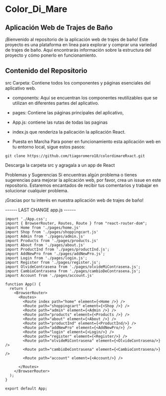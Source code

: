 # Color_Di_Mare
## Aplicación Web de Trajes de Baño
¡Bienvenido al repositorio de la aplicación web de trajes de baño! Este proyecto es una plataforma en línea para explorar y comprar una variedad de trajes de baño. Aquí encontrarás información sobre la estructura del proyecto y cómo ponerlo en funcionamiento.

## Contenido del Repositorio
src Carpeta: Contiene todos los componentes y páginas esenciales del aplicativo web.

* components: Aquí se encuentran los componentes reutilizables que se utilizan en diferentes partes del aplicativo.
* pages: Contiene las páginas principales del aplicativo, 
* App.js: contiene las rutas de todas las paginas
* index.js que renderiza la palicación la aplicación React.

* Puesta en Marcha
Para poner en funcionamiento esta aplicación web en tu entorno local, sigue estos pasos:
```
git clone https://github.com/tiagoromero18/colordimareRxact.git
```

Descarga la carpeta src y agragala a un app de React


Problemas y Sugerencias
Si encuentras algún problema o tienes sugerencias para mejorar la aplicación web, por favor, crea un issue en este repositorio. Estaremos encantados de recibir tus comentarios y trabajar en solucionar cualquier problema.

¡Gracias por tu interés en nuestra aplicación web de trajes de baño!

------ LAST CHANGE app.js ------
```
import './App.css';
import { BrowserRouter, Routes, Route } from "react-router-dom";
import Home from './pages/home.js'
import Shop from './pages/shoppingcart.js'
import Admin from './pages/admin.js'
import Products from './pages/products.js'
import About from './pages/about.js'
import ProductInd from './pages/productInd.js';
import AddNewPro from './pages/addNewPro.js';
import Login from './pages/login.js';
import Register from './pages/register.js';
import OlvideContrasena from './pages/olvideMiContrasena.js';
import CambioContrasena from './pages/cambioDeContrasena.js';
import Account from './pages/account.js'

function App() {
  return (
    <BrowserRouter>
      <Routes>
        <Route index path="home" element={<Home />} />
        <Route path="shoppingcart" element={<Shop />} />
        <Route path="admin" element={<Admin />} />
        <Route path="products" element={<Products />} />
        <Route path="about" element={<About />} />
        <Route path="productInd" element={<ProductInd/>} />
        <Route path="addNewPro" element={<AddNewPro/>} />
        <Route path="login" element={<Login/>} />
        <Route path="register" element={<Register/>} />
        <Route path="olvideMiContrasena" element={<OlvideContrasena/>} />
        <Route path="cambioDeContrasena" element={<CambioContrasena/>} />
        <Route path="account" element={<Account/>} />

      </Routes>
    </BrowserRouter>
  );
}

export default App;
```
